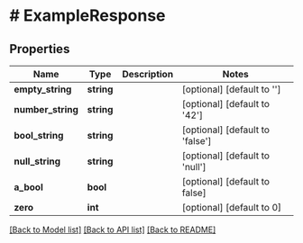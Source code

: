 # # ExampleResponse

## Properties

Name | Type | Description | Notes
------------ | ------------- | ------------- | -------------
**empty_string** | **string** |  | [optional] [default to '']
**number_string** | **string** |  | [optional] [default to '42']
**bool_string** | **string** |  | [optional] [default to 'false']
**null_string** | **string** |  | [optional] [default to 'null']
**a_bool** | **bool** |  | [optional] [default to false]
**zero** | **int** |  | [optional] [default to 0]

[[Back to Model list]](../../README.md#models) [[Back to API list]](../../README.md#endpoints) [[Back to README]](../../README.md)
